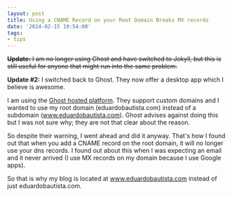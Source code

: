 ```yaml
---
layout: post
title: Using a CNAME Record on your Root Domain Breaks MX records
date: '2014-02-15 19:54:00'
tags:
- tips
---
```


~~**Update:** I am no longer using Ghost and have switched to Jekyll, but this is still useful for anyone that might run into the same problem.~~

**Update #2:** I switched back to Ghost.  They now offer a desktop app which I believe is awesome.

I am using the [Ghost hosted platform](https://ghost.org/pricing/).  They support custom domains and I wanted to use my root domain (eduardobautista.com) instead of a subdomain (www.eduardobautista.com).  Ghost advises against doing this but I was not sure why; they are not that clear about the reason.

So despite their warning, I went ahead and did it anyway.  That's how I found out that when you add a CNAME record on the root domain, it will no longer use your dns records.  I found out about this when I was expecting an email and it never arrived (I use MX records on my domain because I use Google apps).

So that is why my blog is located at www.eduardobautista.com instead of just eduardobautista.com.
